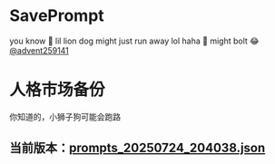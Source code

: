 # SavePrompt
you know 🫠 lil lion dog might just run away lol
haha 🐶 might bolt 😂 [@advent259141](https://github.com/advent259141)

# 人格市场备份
你知道的，小狮子狗可能会跑路

## 当前版本：[prompts_20250724_204038.json](https://github.com/Larch-C/SavePrompt/blob/main/prompts_20250724_204038.json)
